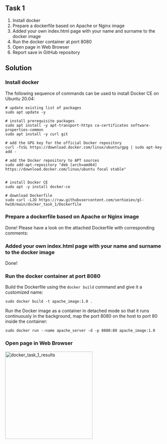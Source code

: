 ## Task 1

1. Install docker
2. Prepare a dockerfile based on Apache or Nginx image
3. Added your own index.html page with your name and surname to the docker image
4. Run the docker container at port 8080
5. Open page in Web Browser
6. Report save in GitHub repository

## Solution

### Install docker
The following sequence of commands can be used to install Docker CE on Ubuntu 20.04:

```
# update existing list of packages
sudo apt update -y

# install prerequisite packages
sudo apt install -y apt-transport-https ca-certificates software-properties-common
sudo apt install -y curl git

# add the GPG key for the official Docker repository
curl -fsSL https://download.docker.com/linux/ubuntu/gpg | sudo apt-key add -

# add the Docker repository to APT sources
sudo add-apt-repository "deb [arch=amd64] https://download.docker.com/linux/ubuntu focal stable"


# install Docker CE
sudo apt -y install docker-ce

# download Dockerfile
sudo curl -LJO https://raw.githubusercontent.com/serhieiev/gl-hw10/main/docker_task_1/Dockerfile
```

### Prepare a dockerfile based on Apache or Nginx image
Done! Please have a look on the attached Dockerfile with corresponding comments:

### Added your own index.html page with your name and surname to the docker image
Done!

### Run the docker container at port 8080
Build the Dockerfile using the `docker build` command and give it a customized name:

`sudo docker build -t apache_image:1.0 .`

Run the Docker image as a container in detached mode so that it runs continuously in the background, map the port 8080 on the host to port 80 inside the container:

`sudo docker run --name apache_server -d -p 8080:80 apache_image:1.0`

### Open page in Web Browser

<img width="279" alt="docker_task_1_results" src="https://user-images.githubusercontent.com/12089303/214614686-d7a064dd-fbe1-433a-840c-3ac17360b0e4.png">

